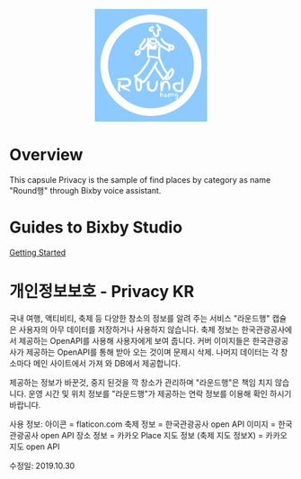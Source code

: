 <p align="center">
  <img src="https://github.com/muzaffar622/Round-/blob/master/official_logo.png?raw=true" width="200" height="200"/>
</p>

# Overview
This capsule Privacy is the sample of find places by category as name "Round행" through Bixby voice assistant.

# Guides to Bixby Studio
[Getting Started](https://bixbydevelopers.com/dev/docs/get-started)

# 개인정보보호 - Privacy KR
국내 여행, 액티비티, 축제 등 다양한 창소의 정보를 알려 주는 서비스 "라운드행" 캡슐은 사용자의 아무 데이터를 저장하거나 사용하지 않습니다.
축제 정보는 한국관광공사에서 제공하는 OpenAPI를 사용해 사용자에게 보여 줍니다.
커버 이미지들은 한국관광공사가 제공하는 OpenAPI를 통해 받아 오는 것이며 문제시 삭제.
나머지 데이터는 각 창소마다 메인 사이트에서 가져 와 DB에서 제공합니다. 

제공하는 정보가 바꾼것, 중지 된것을 깍 창소가 관리하며 "라운드행"은 책임 치지 않습니다.
운영 시간 및 위치 정보를 "라운드행"가 제공하는 연락 정보를 이용해 확인 하시기 바랍니다.


사용 정보: 
아이콘 = flaticon.com
축제 정보 = 한국관광공사 open API 
이미지 = 한국관광공사 open API
장소 정보 = 카카오 Place
지도 정보 (축제 지도 정보X) = 카카오 지도 open API

수정일: 2019.10.30



